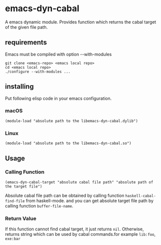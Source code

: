 # emacs-dyn-cabal
A emacs dynamic module.
Provides function which returns the cabal target of the given file path.

## requirements
Emacs must be compiled with option --with-modules
```
git clone <emacs-repo> <emacs local repo>
cd <emacs local repo>
./configure --with-modules ...
```

## installing
Put following elisp code in your emacs configuration.
### macOS
```
(module-load "absolute path to the libemacs-dyn-cabal.dylib")
```
### Linux
```
(module-load "absolute path to the libemacs-dyn-cabal.so")
```

## Usage

### Calling Function
```
(emacs-dyn-cabal-target "absolute cabal file path" "absolute path of the target file")
```
Absolute cabal file path can be obtained by calling function `haskell-cabal-find-file` from haskell-mode.
and you can get absolute target file path by calling function `buffer-file-name`.

### Return Value
If this function cannot find cabal target, it just returns `nil`.
Otherwise, returns string which can be used by cabal commands.for example `lib:foo`, `exe:bar`
